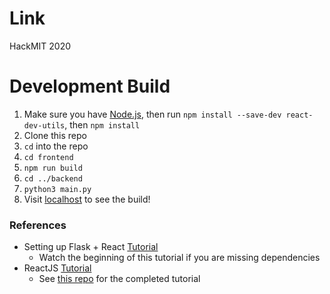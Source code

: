# Link
HackMIT 2020

# Development Build

1. Make sure you have [Node.js](https://nodejs.org/en/download/), then run `npm install --save-dev react-dev-utils`, then `npm install`
2. Clone this repo
3. `cd` into the repo
4. `cd frontend`
5. `npm run build`
6. `cd ../backend`
7. `python3 main.py`
8. Visit [localhost](http://127.0.0.1:5000/) to see the build!

### References

* Setting up Flask + React [Tutorial](https://www.youtube.com/watch?v=YW8VG_U-m48)
  * Watch the beginning of this tutorial if you are missing dependencies
* ReactJS [Tutorial](https://reactjs.org/tutorial/tutorial.html)
  * See [this repo](https://github.com/LarynQi/tic-tac-toe) for the completed tutorial
